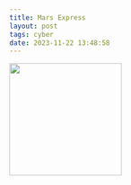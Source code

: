 ```yaml
---
title: Mars Express
layout: post
tags: cyber
date: 2023-11-22 13:48:58
---
```

<img width="200" src="https://image.pmgstatic.com/cache/resized/w663/files/images/film/posters/167/535/167535287_ot3psl.jpg" />
